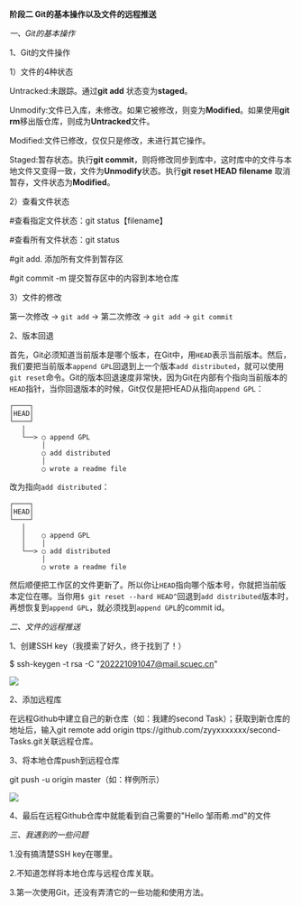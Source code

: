 **阶段二  Git的基本操作以及文件的远程推送**

*一、Git的基本操作*

1、Git的文件操作

1）文件的4种状态

Untracked:未跟踪。通过**git add** 状态变为**staged**。

Unmodify:文件已入库，未修改。如果它被修改，则变为**Modified**。如果使用**git rm**移出版仓库，则成为**Untracked**文件。

Modified:文件已修改，仅仅只是修改，未进行其它操作。

Staged:暂存状态。执行**git commit**，则将修改同步到库中，这时库中的文件与本地文件又变得一致，文件为**Unmodify**状态。执行**git reset HEAD filename** 取消暂存，文件状态为**Modified**。

2）查看文件状态

#查看指定文件状态：git status【filename】

#查看所有文件状态：git status

#git add.    添加所有文件到暂存区

#git commit -m       提交暂存区中的内容到本地仓库

3）文件的修改

第一次修改 -> `git add` -> 第二次修改 -> `git add` -> `git commit`

2、版本回退

首先，Git必须知道当前版本是哪个版本，在Git中，用`HEAD`表示当前版本。然后，我们要把当前版本`append GPL`回退到上一个版本`add distributed`，就可以使用`git reset`命令。Git的版本回退速度非常快，因为Git在内部有个指向当前版本的`HEAD`指针，当你回退版本的时候，Git仅仅是把HEAD从指向`append GPL`：

```ascii
┌────┐
│HEAD│
└────┘
   │
   └──> ○ append GPL
        │
        ○ add distributed
        │
        ○ wrote a readme file
```

改为指向`add distributed`：

```ascii
┌────┐
│HEAD│
└────┘
   │
   │    ○ append GPL
   │    │
   └──> ○ add distributed
        │
        ○ wrote a readme file
```

然后顺便把工作区的文件更新了。所以你让`HEAD`指向哪个版本号，你就把当前版本定位在哪。当你用`$ git reset --hard HEAD^`回退到`add distributed`版本时，再想恢复到`append GPL`，就必须找到`append GPL`的commit id。

*二、文件的远程推送*

1、创建SSH key（我摸索了好久，终于找到了！）

$ ssh-keygen -t rsa -C "202221091047@mail.scuec.cn"

![](C:\Users\lenovo\Desktop\QQ截图20221103112126.png)

2、添加远程库

在远程Github中建立自己的新仓库（如：我建的second Task）；获取到新仓库的地址后，输入git remote add origin ttps://github.com/zyyxxxxxxx/second-Tasks.git关联远程仓库。

3、将本地仓库push到远程仓库

git push -u origin master（如：样例所示）

![](C:\Users\lenovo\Desktop\2018042815224193.png)

4、最后在远程Github仓库中就能看到自己需要的"Hello 邹雨希.md"的文件

*三、我遇到的一些问题*

1.没有搞清楚SSH key在哪里。

2.不知道怎样将本地仓库与远程仓库关联。

3.第一次使用Git，还没有弄清它的一些功能和使用方法。



